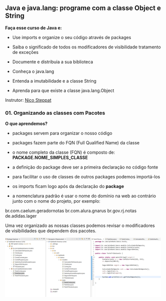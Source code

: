 ## Java e java.lang: programe com a classe Object e String

**Faça esse curso de Java e:**

- Use imports e organize o seu código através de packages

- Saiba o significado de todos os modificadores de visibilidade tratamento de exceções

- Documente e distribuia a sua biblioteca

- Conheça o java.lang

- Entenda a imutabilidade e a classe String

- Aprenda para que existe a classe java.lang.Object

Instrutor: 
[Nico Steppat](https://github.com/steppat)

### 01. Organizando as classes com Pacotes

**O que aprendemos?**

- packages servem para organizar o nosso código

- packages fazem parte do FQN (Full Qualified Name) da classe

- o nome completo da classe (FQN) é composto de: **PACKAGE.NOME_SIMPLES_CLASSE**

- a definição do package deve ser a primeira declaração no código fonte

- para facilitar o uso de classes de outros packages podemos importá-los

- os imports ficam logo após da declaração do **package**

- a nomenclatura padrão é usar o nome do domínio na web ao contrário junto com o nome do projeto, por exemplo:

br.com.caelum.geradornotas
br.com.alura.gnarus
br.gov.rj.notas
de.adidas.lager

Uma vez organizado as nossas classes podemos revisar o modificadores de visibilidades que dependem dos pacotes. 

![Organizando as classes com Pacotes](./imgs/prints/OrganizandoClassesComPacotes.png)